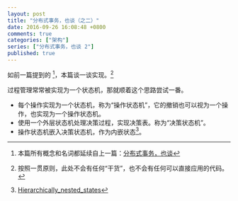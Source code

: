 ```yaml
---
layout: post
title: "分布式事务，也谈（之二）"
date: 2016-09-26 16:08:48 +0800
comments: true
categories: ["架构"]
series: ["分布式事务，也谈 2"]
published: true
---
```


如前一篇提到的 [^2]，本篇谈一谈实现。[^1]

<!--more-->

过程管理常常被实现为一个状态机，那就顺着这个思路尝试一番。

* 每个操作实现为一个状态机，称为“操作状态机”，它的撤销也可以视为一个操作，也实现为一个操作状态机。
* 使用一个外层状态机处理决策过程，实现决策表。称为“决策状态机”。
* 操作状态机嵌入决策状态机，作为内嵌状态[^3]。



[^1]: 按照一贯原则，此处不会有任何“干货”，也不会有任何可以直接应用的代码。
[^2]: 本篇所有概念和名词都延续自上一篇：[分布式事务，也谈](/blog/2016/09/19/transaction/)
[^3]: [Hierarchically_nested_states](https://en.wikipedia.org/wiki/UML_state_machine#Hierarchically_nested_states)